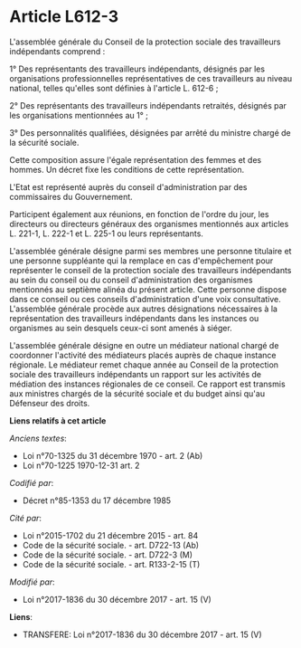 # Article L612-3

L'assemblée générale du Conseil de la protection sociale des travailleurs indépendants comprend :

1° Des représentants des travailleurs indépendants, désignés par les organisations professionnelles représentatives de ces
travailleurs au niveau national, telles qu'elles sont définies à l'article L. 612-6 ;

2° Des représentants des travailleurs indépendants retraités, désignés par les organisations mentionnées au 1° ;

3° Des personnalités qualifiées, désignées par arrêté du ministre chargé de la sécurité sociale.

Cette composition assure l'égale représentation des femmes et des hommes. Un décret fixe les conditions de cette
représentation.

L'Etat est représenté auprès du conseil d'administration par des commissaires du Gouvernement.

Participent également aux réunions, en fonction de l'ordre du jour, les directeurs ou directeurs généraux des organismes
mentionnés aux articles L. 221-1, L. 222-1 et L. 225-1 ou leurs représentants.

L'assemblée générale désigne parmi ses membres une personne titulaire et une personne suppléante qui la remplace en cas
d'empêchement pour représenter le conseil de la protection sociale des travailleurs indépendants au sein du conseil ou du
conseil d'administration des organismes mentionnés au septième alinéa du présent article. Cette personne dispose dans ce
conseil ou ces conseils d'administration d'une voix consultative. L'assemblée générale procède aux autres désignations
nécessaires à la représentation des travailleurs indépendants dans les instances ou organismes au sein desquels ceux-ci sont
amenés à siéger.

L'assemblée générale désigne en outre un médiateur national chargé de coordonner l'activité des médiateurs placés auprès de
chaque instance régionale. Le médiateur remet chaque année au Conseil de la protection sociale des travailleurs indépendants
un rapport sur les activités de médiation des instances régionales de ce conseil. Ce rapport est transmis aux ministres
chargés de la sécurité sociale et du budget ainsi qu'au Défenseur des droits.

**Liens relatifs à cet article**

_Anciens textes_:

  - Loi n°70-1325 du 31 décembre 1970 - art. 2 (Ab)
  - Loi n°70-1225 1970-12-31 art. 2

_Codifié par_:

  - Décret n°85-1353 du 17 décembre 1985

_Cité par_:

  - Loi n°2015-1702 du 21 décembre 2015 - art. 84
  - Code de la sécurité sociale. - art. D722-13 (Ab)
  - Code de la sécurité sociale. - art. D722-3 (M)
  - Code de la sécurité sociale. - art. R133-2-15 (T)

_Modifié par_:

  - Loi n°2017-1836 du 30 décembre 2017 - art. 15 (V)

**Liens**:

  - TRANSFERE: Loi n°2017-1836 du 30 décembre 2017 - art. 15 (V)
